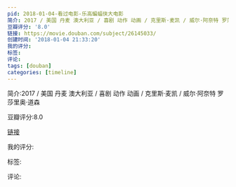 ```yaml
---
pid: 2018-01-04-看过电影-乐高蝙蝠侠大电影
简介: 2017 / 美国 丹麦 澳大利亚 / 喜剧 动作 动画 / 克里斯·麦凯 / 威尔·阿奈特 罗莎里奥·道森
豆瓣评分: '8.0'
链接: https://movie.douban.com/subject/26145033/
创建时间: '2018-01-04 21:33:20'
我的评分:
标签:
评论:
tags: [douban]
categories: [timeline]
---
```

简介:2017 / 美国 丹麦 澳大利亚 / 喜剧 动作 动画 / 克里斯·麦凯 / 威尔·阿奈特 罗莎里奥·道森

豆瓣评分:8.0

[链接](https://movie.douban.com/subject/26145033/)

我的评分:

标签:

评论:


